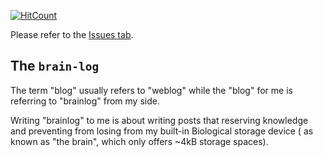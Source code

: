 [![HitCount](http://hits.dwyl.io/ajhsu/blog.svg)](http://hits.dwyl.io/ajhsu/blog)

Please refer to the [Issues tab](https://github.com/ajhsu/blog/issues).
## The `brain-log`

The term "blog" usually refers to "weblog" while the "blog" for me is referring to "brainlog" from my side.

Writing "brainlog" to me is about writing posts that reserving knowledge and preventing from losing from my built-in Biological storage device ( as known as "the brain", which only offers ~4kB storage spaces).
